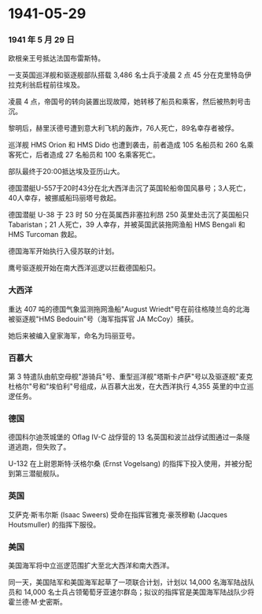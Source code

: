 # 1941-05-29

### 1941 年 5 月 29 日

欧根亲王号抵达法国布雷斯特。

一支英国巡洋舰和驱逐舰部队搭载 3,486 名士兵于凌晨 2 点 45
分在克里特岛伊拉克利翁启程前往埃及。

凌晨 4
点，帝国号的转向装置出现故障，她转移了船员和乘客，然后被热刺号击沉。

黎明后，赫里沃德号遭到意大利飞机的轰炸，76人死亡，89名幸存者被俘。

巡洋舰 HMS Orion 和 HMS Dido 也遭到袭击，前者造成 105 名船员和 260
名乘客死亡，后者造成 27 名船员和 100 名乘客死亡。

部队最终于20:00抵达埃及亚历山大。

德国潜艇U-557于20时43分在北大西洋击沉了英国轮船帝国风暴号；3人死亡，40人幸存，被挪威船玛丽塔号救起。

德国潜艇 U-38 于 23 时 50 分在英属西非塞拉利昂 250 英里处击沉了英国船只
Tabaristan；21 人死亡，39 人幸存，并被英国武装拖网渔船 HMS Bengali 和
HMS Turcoman 救起。

德国海军开始执行入侵苏联的计划。

鹰号驱逐舰开始在南大西洋巡逻以拦截德国船只。

### 大西洋

重达 407 吨的德国气象监测拖网渔船"August
Wriedt"号在前往格陵兰岛的北海被驱逐舰"HMS Bedouin"号（海军指挥官 JA
McCoy）捕获。

她后来被编入皇家海军，命名为玛丽亚号。

### 百慕大

第 3
特遣队由航空母舰"游骑兵"号、重型巡洋舰"塔斯卡卢萨"号以及驱逐舰"麦克杜格尔"号和"埃伯利"号组成，从百慕大出发，在大西洋执行
4,355 英里的中立巡逻任务。

### 德国

德国科尔迪茨城堡的 Oflag IV-C 战俘营的 13
名英国和波兰战俘试图通过一条隧道逃跑，但失败了。

U-132 在上尉恩斯特·沃格尔桑 (Ernst Vogelsang)
的指挥下投入使用，并被分配到第三潜艇舰队。

### 英国

艾萨克·斯韦尔斯 (Isaac Sweers) 受命在指挥官雅克·豪茨穆勒 (Jacques
Houtsmuller) 的指挥下服役。

### 美国

美国海军将中立巡逻范围扩大至北大西洋和南大西洋。

同一天，美国陆军和美国海军起草了一项联合计划，计划以 14,000
名海军陆战队员和 14,000
名士兵占领葡萄牙亚速尔群岛；拟议的指挥官是美国海军陆战队少将霍兰德·M·史密斯。